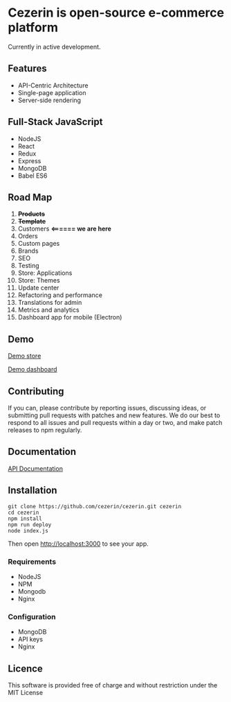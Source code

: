 # Cezerin is open-source e-commerce platform

Currently in active development.

## Features

* API-Centric Architecture
* Single-page application
* Server-side rendering

## Full-Stack JavaScript

* NodeJS
* React
* Redux
* Express
* MongoDB
* Babel ES6


## Road Map

1. ~~**Products**~~
2. ~~**Template**~~
3. Customers **<====== we are here**
4. Orders
5. Custom pages
6. Brands
7. SEO
8. Testing
9. Store: Applications
10. Store: Themes
11. Update center
12. Refactoring and performance
13. Translations for admin
14. Metrics and analytics
15. Dashboard app for mobile (Electron)


## Demo

[Demo store](https://store.cezerin.com)

[Demo dashboard](https://store.cezerin.com/admin)

## Contributing

If you can, please contribute by reporting issues, discussing ideas, or submitting pull requests with patches and new features. We do our best to respond to all issues and pull requests within a day or two, and make patch releases to npm regularly.

## Documentation

[API Documentation](https://doc.cezerin.com)


## Installation

```shell
git clone https://github.com/cezerin/cezerin.git cezerin
cd cezerin
npm install
npm run deploy
node index.js
```
Then open [http://localhost:3000](http://localhost:3000) to see your app.

### Requirements

* NodeJS
* NPM
* Mongodb
* Nginx

### Configuration

- MongoDB
- API keys
- Nginx

## Licence

This software is provided free of charge and without restriction under the MIT License
